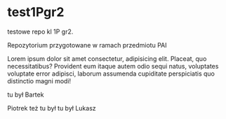 # test1Pgr2
testowe repo kl 1P gr2.

Repozytorium przygotowane w ramach przedmiotu PAI

Lorem ipsum dolor sit amet consectetur, adipisicing elit. Placeat, quo necessitatibus? Provident eum itaque autem odio sequi natus, voluptates voluptate error adipisci, laborum assumenda cupiditate perspiciatis quo distinctio magni modi!

tu był Bartek

Piotrek też tu był
 tu był Lukasz
 
